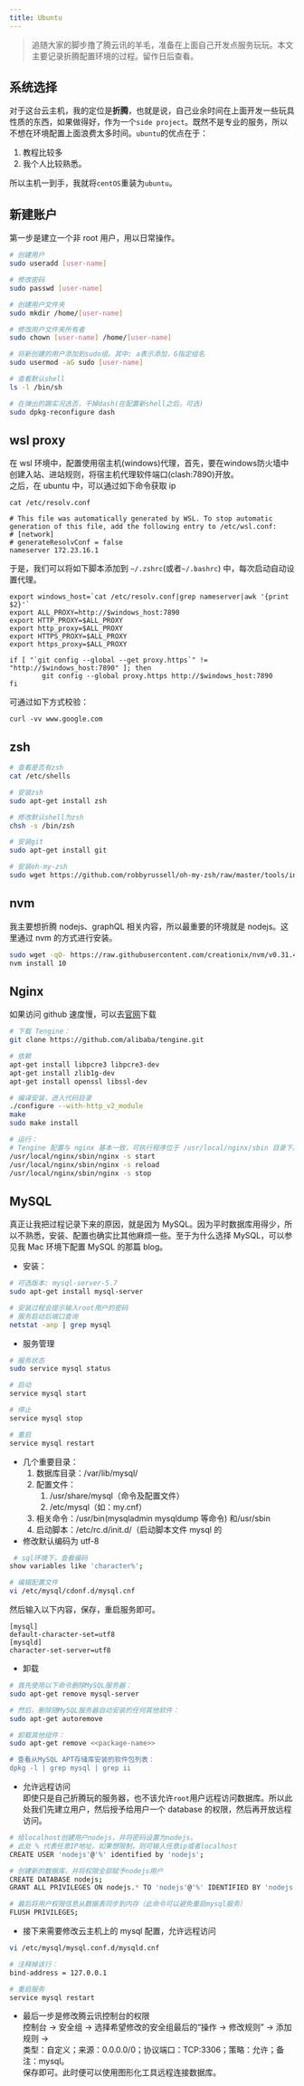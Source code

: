 ```yaml
---
title: Ubuntu
---
```


> 追随大家的脚步撸了腾云讯的羊毛，准备在上面自己开发点服务玩玩。本文主要记录折腾配置环境的过程。留作日后查看。

## 系统选择

对于这台云主机，我的定位是**折腾**，也就是说，自己业余时间在上面开发一些玩具性质的东西，如果做得好，作为一个`side project`。既然不是专业的服务，所以不想在环境配置上面浪费太多时间。`ubuntu`的优点在于：

1. 教程比较多
1. 我个人比较熟悉。

所以主机一到手，我就将`centOS`重装为`ubuntu`。

## 新建账户

第一步是建立一个非 root 用户，用以日常操作。

```bash
# 创建用户
sudo useradd [user-name]

# 修改密码
sudo passwd [user-name]

# 创建用户文件夹
sudo mkdir /home/[user-name]

# 修改用户文件夹所有者
sudo chown [user-name] /home/[user-name]

# 将新创建的用户添加到sudo组。其中: a表示添加，G指定组名
sudo usermod -aG sudo [user-name]

# 查看默认shell
ls -l /bin/sh

# 在弹出的踢实况选否，干掉dash(在配置新shell之后，可选)
sudo dpkg-reconfigure dash
```

## wsl proxy
在 wsl 环境中，配置使用宿主机(windows)代理，首先，要在windows防火墙中创建入站、进站规则，将宿主机代理软件端口(clash:7890)开放。  
之后，在 ubuntu 中，可以通过如下命令获取 ip
```shell
cat /etc/resolv.conf

# This file was automatically generated by WSL. To stop automatic generation of this file, add the following entry to /etc/wsl.conf:
# [network]
# generateResolvConf = false
nameserver 172.23.16.1
```

于是，我们可以将如下脚本添加到 `~/.zshrc`(或者`~/.bashrc`) 中，每次启动自动设置代理。
```shell
export windows_host=`cat /etc/resolv.conf|grep nameserver|awk '{print $2}'`
export ALL_PROXY=http://$windows_host:7890
export HTTP_PROXY=$ALL_PROXY
export http_proxy=$ALL_PROXY
export HTTPS_PROXY=$ALL_PROXY
export https_proxy=$ALL_PROXY

if [ "`git config --global --get proxy.https`" != "http://$windows_host:7890" ]; then
        git config --global proxy.https http://$windows_host:7890
fi
```

可通过如下方式校验：
```shell
curl -vv www.google.com
```



## zsh

```bash
# 查看是否有zsh
cat /etc/shells

# 安装zsh
sudo apt-get install zsh

# 修改默认shell为zsh
chsh -s /bin/zsh

# 安装git
sudo apt-get install git

# 安装oh-my-zsh
sudo wget https://github.com/robbyrussell/oh-my-zsh/raw/master/tools/install.sh -O - | sh
```

## nvm

我主要想折腾 nodejs、graphQL 相关内容，所以最重要的环境就是 nodejs。这里通过 nvm 的方式进行安装。

```bash
sudo wget -qO- https://raw.githubusercontent.com/creationix/nvm/v0.31.4/install.sh | bash
nvm install 10
```

## Nginx

如果访问 github 速度慢，可以去[官网](http://tengine.taobao.org/download_cn.html)下载

```bash
# 下载 Tengine：
git clone https://github.com/alibaba/tengine.git

# 依赖
apt-get install libpcre3 libpcre3-dev
apt-get install zlib1g-dev
apt-get install openssl libssl-dev

# 编译安装，进入代码目录
./configure --with-http_v2_module
make
sudo make install

# 运行：
# Tengine 配置与 nginx 基本一致，可执行程序位于 /usr/local/nginx/sbin 目录下。
/usr/local/nginx/sbin/nginx -s start
/usr/local/nginx/sbin/nginx -s reload
/usr/local/nginx/sbin/nginx -s stop
```

## MySQL

真正让我把过程记录下来的原因，就是因为 MySQL。因为平时数据库用得少，所以不熟悉，安装、配置也确实比其他麻烦一些。至于为什么选择 MySQL，可以参见我 Mac 环境下配置 MySQL 的那篇 blog。

-   安装：

```bash
# 可选版本: mysql-server-5.7
sudo apt-get install mysql-server

# 安装过程会提示输入root用户的密码
# 服务启动后端口查询
netstat -anp | grep mysql
```

-   服务管理

```bash
# 服务状态
sudo service mysql status

# 启动
service mysql start

# 停止
service mysql stop

# 重启
service mysql restart
```

-   几个重要目录：
    1. 数据库目录：/var/lib/mysql/
    1. 配置文件：
        1. /usr/share/mysql（命令及配置文件）
        1. /etc/mysql（如：my.cnf）
    1. 相关命令：/usr/bin(mysqladmin mysqldump 等命令) 和/usr/sbin
    1. 启动脚本：/etc/rc.d/init.d/（启动脚本文件 mysql 的
-   修改默认编码为 utf-8

```bash
 # sql环境下，查看编码
show variables like 'character%';

# 编辑配置文件
vi /etc/mysql/cdonf.d/mysql.cnf
```

然后输入以下内容，保存，重启服务即可。

```shell
[mysql]
default-character-set=utf8
[mysqld]
character-set-server=utf8
```

-   卸载

```bash
# 首先使用以下命令删除MySQL服务器：
sudo apt-get remove mysql-server

# 然后，删除随MySQL服务器自动安装的任何其他软件：
sudo apt-get autoremove

# 卸载其他组件：
sudo apt-get remove <<package-name>>

# 查看从MySQL APT存储库安装的软件包列表：
dpkg -l | grep mysql | grep ii
```

-   允许远程访问
    <br />即使只是自己折腾玩的服务器，也不该允许`root`用户远程访问数据库。所以此处我们先建立用户，然后授予给用户一个 database 的权限，然后再开放远程访问。

```bash
# 给localhost创建用户nodejs，并将密码设置为nodejs。
# 此处 % 代表任意IP地址。如果想限制，则可输入任意ip或者localhost
CREATE USER 'nodejs'@'%' identified by 'nodejs';

# 创建新的数据库，并将权限全部赋予nodejs用户
CREATE DATABASE nodejs;
GRANT ALL PRIVILEGES ON nodejs.* TO 'nodejs'@'%' IDENTIFIED BY 'nodejs';

# 最后将用户权限信息从数据表同步到内存（此命令可以避免重启mysql服务）
FLUSH PRIVILEGES;
```

-   接下来需要修改云主机上的 mysql 配置，允许远程访问

```bash
vi /etc/mysql/mysql.conf.d/mysqld.cnf

# 注释掉该行：
bind-address = 127.0.0.1

# 重启服务
service mysql restart
```

-   最后一步是修改腾云讯控制台的权限  
    控制台 -> 安全组 -> 选择希望修改的安全组最后的“操作 -> 修改规则” -> 添加规则 ->  
    类型：自定义；来源：0.0.0.0/0；协议端口：TCP:3306；策略：允许；备注：mysql。  
    保存即可。此时便可以使用图形化工具远程连接数据库。
